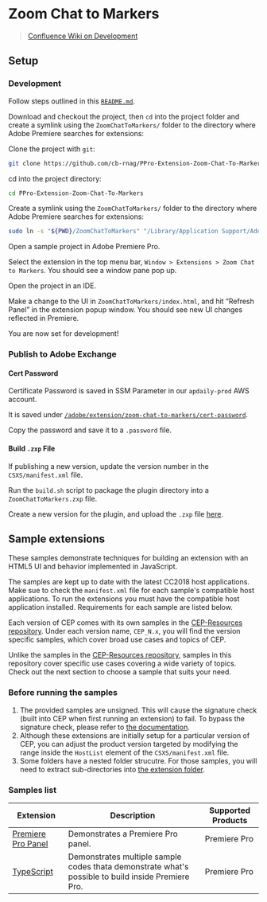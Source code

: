# Zoom Chat to Markers

> [Confluence Wiki on Development](https://collegeboard.atlassian.net/wiki/spaces/ITP/pages/266895773/Dev+on+Premiere+Pro+Panel+Zoom+Chat+to+Markers)

## Setup

### Development

Follow steps outlined in this [`README.md`](https://github.com/cb-rnag/PPro-Extension-Zoom-Chat-To-Markers/blob/main/ZoomChatToMarkers/ReadMe.md).

Download and checkout the project, then `cd` into the project folder and create a symlink using the `ZoomChatToMarkers/` folder to the directory where Adobe Premiere searches for extensions:

Clone the project with `git`:

```sh
git clone https://github.com/cb-rnag/PPro-Extension-Zoom-Chat-To-Markers.git
```

cd into the project directory:

```sh
cd PPro-Extension-Zoom-Chat-To-Markers
```

Create a symlink using the `ZoomChatToMarkers/` folder to the directory where Adobe Premiere searches for extensions:

```sh
sudo ln -s "${PWD}/ZoomChatToMarkers" "/Library/Application Support/Adobe/CEP/extensions/ZoomChatToMarkers"
```

Open a sample project in Adobe Premiere Pro.

Select the extension in the top menu bar, `Window > Extensions > Zoom Chat to Markers`. You should see a window pane pop up.

Open the project in an IDE.

Make a change to the UI in `ZoomChatToMarkers/index.html`, and hit “Refresh Panel” in the extension popup window.
You should see new UI changes reflected in Premiere.

You are now set for development!

### Publish to Adobe Exchange

#### Cert Password

Certificate Password is saved in SSM Parameter in our `apdaily-prod` AWS account.

It is saved under [`/adobe/extension/zoom-chat-to-markers/cert-password`](https://us-east-1.console.aws.amazon.com/systems-manager/parameters/%2Fadobe%2Fextension%2Fzoom-chat-to-markers%2Fcert-password/description?region=us-east-1).

Copy the password and save it to a `.password` file.

#### Build `.zxp` File

If publishing a new version, update the version number in the `CSXS/manifest.xml` file.

Run the `build.sh` script to package the plugin directory into a `ZoomChatToMarkers.zxp` file.

Create a new version for the plugin, and upload the `.zxp` file [here](https://developer.adobe.com/distribute/listings/1940358/ZXP/201500/overview).

## Sample extensions

These samples demonstrate techniques for building an extension with an HTML5 UI and behavior implemented in JavaScript.

The samples are kept up to date with the latest CC2018 host applications. Make sue to check the `manifest.xml` file for each sample's compatible host applications. To run the extensions you must have the compatible host application installed. Requirements for each sample are listed below.

Each version of CEP comes with its own samples in the [CEP-Resources repository](https://github.com/Adobe-CEP/CEP-Resources). Under each version name, `CEP_N.x`, you will find the version specific samples, which cover broad use cases and topics of CEP.

Unlike the samples in the [CEP-Resources repository](https://github.com/Adobe-CEP/CEP-Resources), samples in this repository cover specific use cases covering a wide variety of topics. Check out the next section to choose a sample that suits your need.

### Before running the samples

1. The provided samples are unsigned. This will cause the signature check (built into CEP when first running an extension) to fail. To bypass the signature check, please refer to [the documentation](https://github.com/Adobe-CEP/CEP-Resources/blob/master/CEP_8.x/Documentation/CEP%208.0%20HTML%20Extension%20Cookbook.md#debugging-unsigned-extensions).
1. Although these extensions are initially setup for a particular version of CEP, you can adjust the product version targeted by modifying the range inside the `HostList` element of the `CSXS/manifest.xml` file.
1. Some folders have a nested folder strucutre. For those samples, you will need to extract sub-directories into [the extension folder](https://github.com/Adobe-CEP/CEP-Resources/blob/master/CEP_8.x/Documentation/CEP%208.0%20HTML%20Extension%20Cookbook.md#extension-folders).

### Samples list

| Extension                                                                        | Description                                                                                        | Supported Products |
| -------------------------------------------------------------------------------- | -------------------------------------------------------------------------------------------------- | ------------------ |
| [Premiere Pro Panel](https://github.com/Adobe-CEP/Samples/tree/master/PProPanel) | Demonstrates a Premiere Pro panel.                                                                 | Premiere Pro       |
| [TypeScript](https://github.com/Adobe-CEP/Samples/tree/master/TypeScript)        | Demonstrates multiple sample codes thata demonstrate what's possible to build inside Premiere Pro. | Premiere Pro       |
